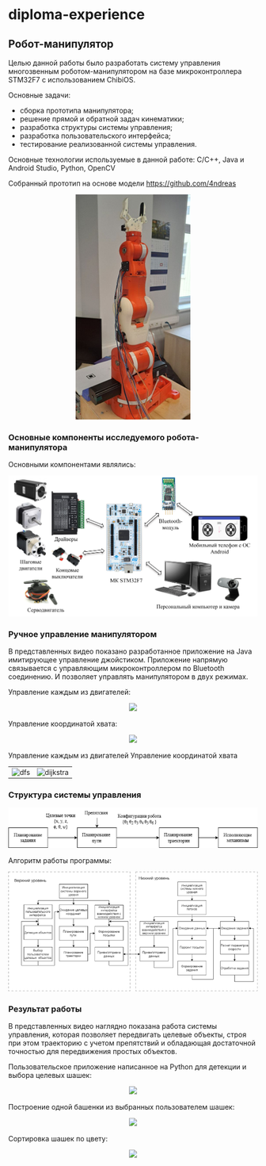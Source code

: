 # diploma-experience


## Робот-манипулятор

Целью данной работы было разработать систему управления многозвенным роботом-манипулятором на базе микроконтроллера STM32F7 с использованием ChibiOS.

Основные задачи:
- сборка прототипа манипулятора;
- решение прямой и обратной задач кинематики;
- разработка структуры системы управления; 
- разработка пользовательского интерфейса;
- тестирование реализованной системы управления.

Основные технологии используемые в данной работе:
C/C++, Java и Android Studio, Python, OpenCV

Собранный прототип на основе модели https://github.com/4ndreas

<p align="center">
<img src="manipulator_pics/Prototype.png">
</p>


### Основные компоненты исследуемого робота-манипулятора

Основными компонентами являлись:

<p align="center">
<img src="manipulator_pics/Components.png">
</p>

### Ручное управление манипулятором


В представленных видео показано разработанное приложение на Java имитирующее управление джойстиком.
Приложение напрямую связывается с управляющим микроконтроллером по Bluetooth соединению. И позволяет управлять манипулятором в двух режимах.

Управление каждым из двигателей:

<div id="header" align="center">
<img src="manual_control_mode_1.gif">
</div>

Управление координатой хвата:

<div align="center">
<img src="manual_control_mode_2.gif">
</div>

Управление каждым из двигателей                                    Управление координатой хвата              
<div align=right>
<table>
  <tr>
    <td><img src="https://github.com/Alionaaaa/diploma-experience/blob/main/manipulator_pics/manual_control_mode_1.gif" alt="dfs" width="400"/></a></td>
    <td><img src="https://github.com/Alionaaaa/diploma-experience/blob/main/manipulator_pics/manual_control_mode_2.gif" alt="dijkstra" width="400"/></a></td>
  </tr>
</table>
</div>


### Структура системы управления


<p align="center">
<img src="manipulator_pics/control_system.png">
</p>


Алгоритм работы программы:

<p align="center">
<img src="manipulator_pics/work_algorithm.png">
</p>


### Результат работы


В представленных видео наглядно показана работа системы управления, которая позволяет передвигать целевые объекты, строя при этом траекторию с учетом препятствий и обладающая достаточной точностью для передвижения простых объектов.


Пользовательское приложение написанное на Python для детекции и выбора целевых шашек:

<p align="center">
<img src="detection.gif">
</p>

Построение одной башенки из выбранных пользователем шашек:  

<p align="center">
<img src="one_tower.gif">
</p>

Сортировка шашек по цвету:

<p align="center">
<img src="sort_towers.gif">
</p>
